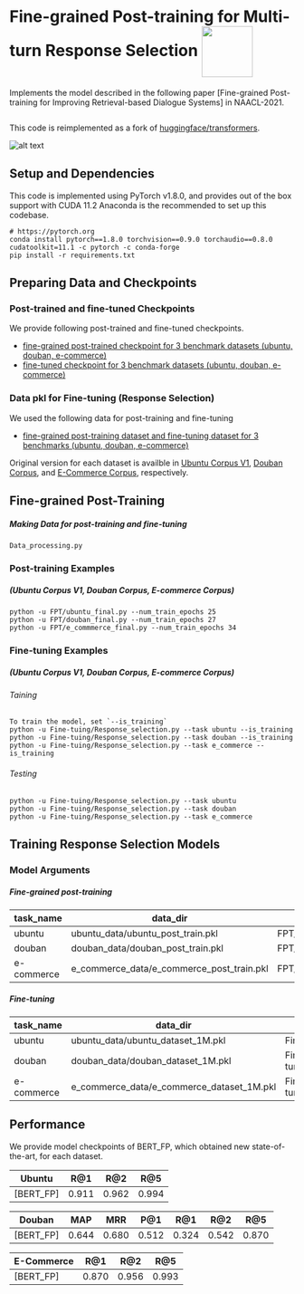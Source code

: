 Fine-grained Post-training for Multi-turn Response Selection <img src="https://pytorch.org/assets/images/logo-dark.svg" width = "90" align=center />
====================================

Implements the model described in the following paper [Fine-grained Post-training for Improving Retrieval-based Dialogue Systems] in NAACL-2021.

```
```
This code is reimplemented as a fork of [huggingface/transformers][2].

![alt text](https://user-images.githubusercontent.com/32722198/119294465-79847080-bc8f-11eb-80b1-1dfafb0e1b6c.png)

Setup and Dependencies
----------------------

This code is implemented using PyTorch v1.8.0, and provides out of the box support with CUDA 11.2
Anaconda is the recommended to set up this codebase.
```
# https://pytorch.org
conda install pytorch==1.8.0 torchvision==0.9.0 torchaudio==0.8.0 cudatoolkit=11.1 -c pytorch -c conda-forge
pip install -r requirements.txt
```


Preparing Data and Checkpoints
-------------

### Post-trained and fine-tuned Checkpoints

We provide following post-trained and fine-tuned checkpoints. 

- [fine-grained post-trained checkpoint for 3 benchmark datasets (ubuntu, douban, e-commerce)][3]
- [fine-tuned checkpoint for 3 benchmark datasets (ubuntu, douban, e-commerce)][4]


### Data pkl for Fine-tuning (Response Selection)
We used the following data for post-training and fine-tuning
- [fine-grained post-training dataset and fine-tuning dataset for 3 benchmarks (ubuntu, douban, e-commerce)][5]


Original version for each dataset is availble in [Ubuntu Corpus V1][6], [Douban Corpus][7], and [E-Commerce Corpus][8], respectively.


Fine-grained Post-Training
--------

##### Making Data for post-training and fine-tuning  

```
Data_processing.py
```


### Post-training Examples

##### (Ubuntu Corpus V1, Douban Corpus, E-commerce Corpus)

```shell
python -u FPT/ubuntu_final.py --num_train_epochs 25
python -u FPT/douban_final.py --num_train_epochs 27
python -u FPT/e_commmerce_final.py --num_train_epochs 34
```

### Fine-tuning Examples

##### (Ubuntu Corpus V1, Douban Corpus, E-commerce Corpus)

###### Taining 
```shell
To train the model, set `--is_training`
python -u Fine-tuing/Response_selection.py --task ubuntu --is_training
python -u Fine-tuing/Response_selection.py --task douban --is_training
python -u Fine-tuing/Response_selection.py --task e_commerce --is_training
```
###### Testing
```shell
python -u Fine-tuing/Response_selection.py --task ubuntu
python -u Fine-tuing/Response_selection.py --task douban 
python -u Fine-tuing/Response_selection.py --task e_commerce
```


Training Response Selection Models
--------

### Model Arguments

##### Fine-grained post-training

| task_name  | data_dir              |  checkpoint_path                  |
| ---------- | --------------------- |  ------------------------------------- |
| ubuntu     | ubuntu_data/ubuntu_post_train.pkl         | FPT/PT_checkpoint/ubuntu/bert.pt    |
| douban     | douban_data/douban_post_train.pkl         | FPT/PT_checkpoint/douban/bert.pt    |
| e-commerce | e_commerce_data/e_commerce_post_train.pkl | FPT/PT_checkpoint/e_commerce/bert.pt|

##### Fine-tuning

| task_name  | data_dir              |  checkpoint_path                                     |
| ---------- | --------------------- |  --------------------------------------------------- |
| ubuntu     | ubuntu_data/ubuntu_dataset_1M.pkl         | Fine-tuning/FT_checkpoint/ubuntu.0.pt    |
| douban     | douban_data/douban_dataset_1M.pkl         | Fine-tuning/FT_checkpoint/douban.0.pt    |
| e-commerce | e_commerce_data/e_commerce_dataset_1M.pkl | Fine-tuning/FT_checkpoint/e_commerce.0.pt|



Performance
----------

We provide model checkpoints of BERT_FP, which obtained new state-of-the-art, for each dataset.

| Ubuntu         | R@1   | R@2   | R@5   |
| -------------- | ----- | ----- | ----- |
| [BERT_FP]      | 0.911 | 0.962 | 0.994 |

| Douban         | MAP   | MRR   | P@1   | R@1   | R@2   | R@5   |
| -------------- | ----- | ----- | ----- | ----- | ----- | ----- |
| [BERT_FP]      | 0.644 | 0.680 | 0.512 | 0.324 | 0.542 | 0.870 |

| E-Commerce          | R@1   | R@2   | R@5   |
| ------------------- | ----- | ----- | ----- |
| [BERT_FP]           | 0.870 | 0.956 | 0.993 |



[1]: https://github.com/huggingface/transformers
[2]: https://github.com/taesunwhang/BERT-ResSel
[3]: https://drive.google.com/file/d/1-4E0eEjyp7n_F75TEh7OKrpYPK4GLNoE/view?usp=sharing
[4]: https://drive.google.com/file/d/1n2zigNDiIArWtsiV9iUQLwfSBgtNn7ws/view?usp=sharing
[5]: https://drive.google.com/file/d/16Rv8rSRneq7gfPRkpFZseNYfswuoqI4-/view?usp=sharing
[6]: https://www.dropbox.com/s/2fdn26rj6h9bpvl/ubuntu_data.zip
[7]: https://github.com/MarkWuNLP/MultiTurnResponseSelection
[8]: https://github.com/cooelf/DeepUtteranceAggregation

